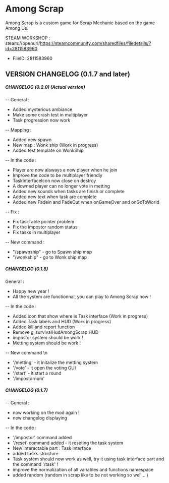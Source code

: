 # Among Scrap 

Among Scrap is a custom game for Scrap Mechanic based on the game Among Us.

STEAM WORKSHOP : steam://openurl/https://steamcommunity.com/sharedfiles/filedetails/?id=2811583960
* FileID: 2811583960


## VERSION CHANGELOG (0.1.7 and later)

##### **CHANGELOG (0.2.0)** (Actual version)

-- General :
- Added mysterious ambiance
- Make some crash test in multiplayer
- Task progression now work

-- Mapping :
- Added new spawn
- New map : Wonk ship (Work in progress)
- Added test template on WonkShip

-- In the code :
- Player are now alaways a new player when he join
- Improve the code to be multiplayer friendly
- TaskInterfaceIcon now close on destroy
- A downed player can no longer vote in metting
- Added new sounds when tasks are finish or complete
- Added new text when task are complete
- Added new Fadein and FadeOut when onGameOver and onGoToWorld

-- Fix :
- Fix taskTable pointer problem
- Fix the impostor random status
- Fix tasks in multiplayer

-- New command :
- "/spawnship" - go to Spawn ship map
- "/wonkship" - go to Wonk ship map



##### **CHANGELOG (0.1.8)**

General :
- Happy new year !
- All the system are functionnal, you can play to Among Scrap now !

-- In the code :
- Added icon that show where is Task interface (Work in progress)
- Added Task labels and HUD (Work in progress)
- Added kill and report function
- Remove g_survivalHudAmongScrap HUD
- impostor system should be work !
- Metting system should be work !

-- New command \n
- '/metting' - it initalize the metting system
- '/vote' - it open the voting GUI
- '/start' - it start a round
- '/impostornum'



##### **CHANGELOG (0.1.7)**
-- General :
- now working on the mod again !
- new changelog displaying

-- In the code :
- '/impostor' command added
- '/reset' command added - it reseting the task system
- New interactable part : Task interface
- added tasks structure
- Task system should now work as well, try it using task interface part and the command '/task' !
- improve the normalization of all variables and functions namespace
- added random (random in scrap like to be not working so well... )
